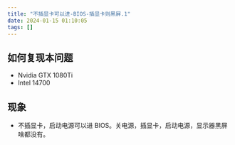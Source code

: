 ```yaml
---
title: "不插显卡可以进-BIOS-插显卡则黑屏.1"
date: 2024-01-15 01:10:05
tags: []
---
```

## 如何复现本问题

- Nvidia GTX 1080Ti
- Intel 14700

## 现象

- 不插显卡，启动电源可以进 BIOS。关电源，插显卡，启动电源，显示器黑屏啥都没有。

